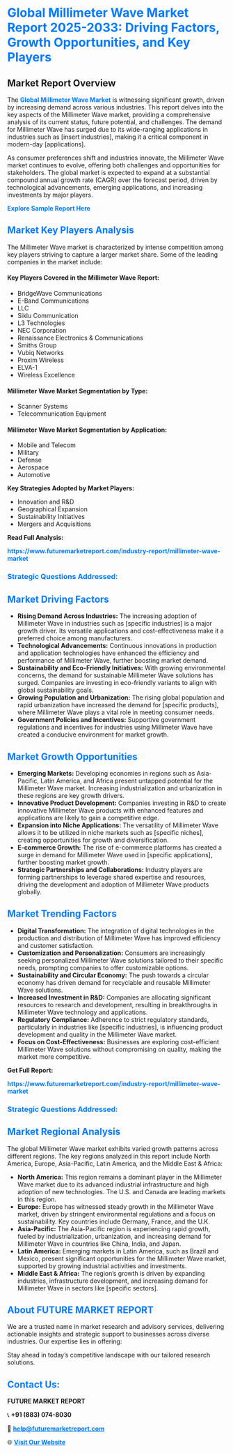 <h1 style="color: #007BFF;">Global Millimeter Wave Market Report 2025-2033: Driving Factors, Growth Opportunities, and Key Players</h1>

<section id="overview">
<h2>Market Report Overview</h2>
<p>The <a href="https://www.futuremarketreport.com/industry-report/millimeter-wave-market" style="color: #007BFF; text-decoration: none;"><strong>Global Millimeter Wave Market</strong></a> is witnessing significant growth, driven by increasing demand across various industries. This report delves into the key aspects of the Millimeter Wave market, providing a comprehensive analysis of its current status, future potential, and challenges. The demand for Millimeter Wave has surged due to its wide-ranging applications in industries such as [insert industries], making it a critical component in modern-day [applications].</p>
<p>As consumer preferences shift and industries innovate, the Millimeter Wave market continues to evolve, offering both challenges and opportunities for stakeholders. The global market is expected to expand at a substantial compound annual growth rate (CAGR) over the forecast period, driven by technological advancements, emerging applications, and increasing investments by major players.</p>
</section>

<section id="overview">
<p><a href="https://www.futuremarketreport.com/request-sample/reportId=56481" style="color: #007BFF; text-decoration: none;"><strong>Explore Sample Report Here</strong></a></p>
</section>

<section id="key-players">
<h2 style="color: #007BFF;">Market Key Players Analysis</h2>
<p>The Millimeter Wave market is characterized by intense competition among key players striving to capture a larger market share. Some of the leading companies in the market include:</p>
<h4>Key Players Covered in the Millimeter Wave Report:</h4>
<ul><li>BridgeWave Communications</li><li>E-Band Communications</li><li>LLC</li><li>Siklu Communication</li><li>L3 Technologies</li><li>NEC Corporation</li><li>Renaissance Electronics &amp; Communications</li><li>Smiths Group</li><li>Vubiq Networks</li><li>Proxim Wireless</li><li>ELVA-1</li><li>Wireless Excellence</li></ul>
<h4>Millimeter Wave Market Segmentation by Type:</h4>
<ul><li>Scanner Systems</li><li>Telecommunication Equipment</li></ul>

<h4>Millimeter Wave Market Segmentation by Application:</h4>
<ul><li>Mobile and Telecom</li><li>Military</li><li>Defense</li><li>Aerospace</li><li>Automotive</li></ul>
<p><strong>Key Strategies Adopted by Market Players:</strong></p>
<ul>
<li>Innovation and R&D</li>
<li>Geographical Expansion</li>
<li>Sustainability Initiatives</li>
<li>Mergers and Acquisitions</li>
</ul>
</section>

<section>
<p><strong>Read Full Analysis: </strong></p><a href="https://www.futuremarketreport.com/industry-report/millimeter-wave-market" style="color: #007BFF; text-decoration: none;"><strong>https://www.futuremarketreport.com/industry-report/millimeter-wave-market</strong></a>
<h3 style="color: #007BFF;">Strategic Questions Addressed:</h3>
</section>

<section id="driving-factors">
<h2 style="color: #007BFF;">Market Driving Factors</h2>
<ul>
<li><strong>Rising Demand Across Industries:</strong> The increasing adoption of Millimeter Wave in industries such as [specific industries] is a major growth driver. Its versatile applications and cost-effectiveness make it a preferred choice among manufacturers.</li>
<li><strong>Technological Advancements:</strong> Continuous innovations in production and application technologies have enhanced the efficiency and performance of Millimeter Wave, further boosting market demand.</li>
<li><strong>Sustainability and Eco-Friendly Initiatives:</strong> With growing environmental concerns, the demand for sustainable Millimeter Wave solutions has surged. Companies are investing in eco-friendly variants to align with global sustainability goals.</li>
<li><strong>Growing Population and Urbanization:</strong> The rising global population and rapid urbanization have increased the demand for [specific products], where Millimeter Wave plays a vital role in meeting consumer needs.</li>
<li><strong>Government Policies and Incentives:</strong> Supportive government regulations and incentives for industries using Millimeter Wave have created a conducive environment for market growth.</li>
</ul>
</section>

<section id="growth-opportunities">
<h2 style="color: #007BFF;">Market Growth Opportunities</h2>
<ul>
<li><strong>Emerging Markets:</strong> Developing economies in regions such as Asia-Pacific, Latin America, and Africa present untapped potential for the Millimeter Wave market. Increasing industrialization and urbanization in these regions are key growth drivers.</li>
<li><strong>Innovative Product Development:</strong> Companies investing in R&D to create innovative Millimeter Wave products with enhanced features and applications are likely to gain a competitive edge.</li>
<li><strong>Expansion into Niche Applications:</strong> The versatility of Millimeter Wave allows it to be utilized in niche markets such as [specific niches], creating opportunities for growth and diversification.</li>
<li><strong>E-commerce Growth:</strong> The rise of e-commerce platforms has created a surge in demand for Millimeter Wave used in [specific applications], further boosting market growth.</li>
<li><strong>Strategic Partnerships and Collaborations:</strong> Industry players are forming partnerships to leverage shared expertise and resources, driving the development and adoption of Millimeter Wave products globally.</li>
</ul>
</section>

<section id="trending-factors">
<h2 style="color: #007BFF;">Market Trending Factors</h2>
<ul>
<li><strong>Digital Transformation:</strong> The integration of digital technologies in the production and distribution of Millimeter Wave has improved efficiency and customer satisfaction.</li>
<li><strong>Customization and Personalization:</strong> Consumers are increasingly seeking personalized Millimeter Wave solutions tailored to their specific needs, prompting companies to offer customizable options.</li>
<li><strong>Sustainability and Circular Economy:</strong> The push towards a circular economy has driven demand for recyclable and reusable Millimeter Wave solutions.</li>
<li><strong>Increased Investment in R&D:</strong> Companies are allocating significant resources to research and development, resulting in breakthroughs in Millimeter Wave technology and applications.</li>
<li><strong>Regulatory Compliance:</strong> Adherence to strict regulatory standards, particularly in industries like [specific industries], is influencing product development and quality in the Millimeter Wave market.</li>
<li><strong>Focus on Cost-Effectiveness:</strong> Businesses are exploring cost-efficient Millimeter Wave solutions without compromising on quality, making the market more competitive.</li>
</ul>
</section>

<section>
<p><strong>Get Full Report: </strong></p><a href="https://www.futuremarketreport.com/industry-report/millimeter-wave-market" style="color: #007BFF; text-decoration: none;"><strong>https://www.futuremarketreport.com/industry-report/millimeter-wave-market</strong></a>
<h3 style="color: #007BFF;">Strategic Questions Addressed:</h3>
</section>


<section id="regional-analysis">
<h2 style="color: #007BFF;">Market Regional Analysis</h2>
<p>The global Millimeter Wave market exhibits varied growth patterns across different regions. The key regions analyzed in this report include North America, Europe, Asia-Pacific, Latin America, and the Middle East & Africa:</p>
<ul>
<li><strong>North America:</strong> This region remains a dominant player in the Millimeter Wave market due to its advanced industrial infrastructure and high adoption of new technologies. The U.S. and Canada are leading markets in this region.</li>
<li><strong>Europe:</strong> Europe has witnessed steady growth in the Millimeter Wave market, driven by stringent environmental regulations and a focus on sustainability. Key countries include Germany, France, and the U.K.</li>
<li><strong>Asia-Pacific:</strong> The Asia-Pacific region is experiencing rapid growth, fueled by industrialization, urbanization, and increasing demand for Millimeter Wave in countries like China, India, and Japan.</li>
<li><strong>Latin America:</strong> Emerging markets in Latin America, such as Brazil and Mexico, present significant opportunities for the Millimeter Wave market, supported by growing industrial activities and investments.</li>
<li><strong>Middle East & Africa:</strong> The region’s growth is driven by expanding industries, infrastructure development, and increasing demand for Millimeter Wave in sectors like [specific sectors].</li>
</ul>
</section>

<footer>
<h2 style="color: #007BFF;">About FUTURE MARKET REPORT</h2>
<p>We are a trusted name in market research and advisory services, delivering actionable insights and strategic support to businesses across diverse industries. Our expertise lies in offering:</p>

<p>Stay ahead in today’s competitive landscape with our tailored research solutions.</p>

<h2 style="color: #007BFF;">Contact Us:</h2>
<p><strong>FUTURE MARKET REPORT</strong></p>
<p>📞 <strong>+91 (883) 074-8030</strong></p>
<p>📧 <strong><a href="mailto:help@futuremarketreport.com" style="color: #007BFF;">help@futuremarketreport.com</a></strong></p>
<p>🌐 <strong><a href="https://www.futuremarketreport.com/" style="color: #007BFF;">Visit Our Website</a></strong></p>
</footer>